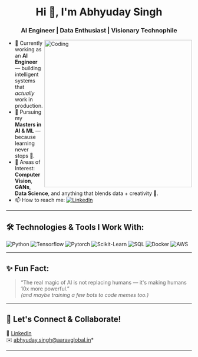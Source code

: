<h1 align="center">Hi 👋, I'm Abhyuday Singh</h1>
<h3 align="center">AI Engineer | Data Enthusiast | Visionary Technophile</h3>

<img align="right" alt="Coding" width="400" src="https://media.giphy.com/media/qgQUggAC3Pfv687qPC/giphy.gif">

- 🔭 Currently working as an **AI Engineer** — building intelligent systems that *actually* work in production.
- 🌱 Pursuing my **Masters in AI & ML** — because learning never stops 🚀.
- 👀 Areas of Interest: **Computer Vision**, **GANs**, **Data Science**, and anything that blends data + creativity 🎨.
- 📫 How to reach me: [![LinkedIn](https://img.shields.io/badge/LinkedIn-blue?style=flat-square&logo=linkedin)](https://linkedin.com/in/abhyuday-singh-9b483a200)

---

## 🛠️ Technologies & Tools I Work With:
<p>
  <img src="https://img.shields.io/badge/Python-FFD43B?style=flat&logo=python&logoColor=blue" alt="Python"/>
  <img src="https://img.shields.io/badge/TensorFlow-FF6F00?style=flat&logo=tensorflow&logoColor=white" alt="Tensorflow"/>
  <img src="https://img.shields.io/badge/PyTorch-EE4C2C?style=flat&logo=pytorch&logoColor=white" alt="Pytorch"/>
  <img src="https://img.shields.io/badge/Scikit--Learn-F7931E?style=flat&logo=scikit-learn&logoColor=white" alt="Scikit-Learn"/>
  <img src="https://img.shields.io/badge/SQL-4479A1?style=flat&logo=postgresql&logoColor=white" alt="SQL"/>
  <img src="https://img.shields.io/badge/Docker-2496ED?style=flat&logo=docker&logoColor=white" alt="Docker"/>
  <img src="https://img.shields.io/badge/AWS-232F3E?style=flat&logo=amazon-aws&logoColor=white" alt="AWS"/>
</p>

---

## ✨ Fun Fact:
> “The real magic of AI is not replacing humans — it's making humans 10x more powerful.”  
*(and maybe training a few bots to code memes too.)*

---



## 🚀 Let's Connect & Collaborate!
🔗 [LinkedIn](https://linkedin.com/in/abhyuday-singh-9b483a200)  
✉️ abhyuday.singh@aaravglobal.in*

---
